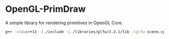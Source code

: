 # OpenGL-PrimDraw
A simple library for rendering primitives in OpenGL Core.

```bash
g++ -std=c++11 -I./include -L./libraries/glfw/3.2.1/lib -lglfw scene.cpp ./dependencies/glad.c ./dependencies/stb_image.cpp
```
